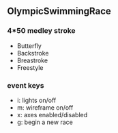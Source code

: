 ## OlympicSwimmingRace

### 4*50 medley stroke
  - Butterfly
  - Backstroke
  - Breastroke
  - Freestyle

### event keys
  - i: lights on/off
  - m: wireframe on/off
  - x: axes enabled/disabled
  - g: begin a new race

